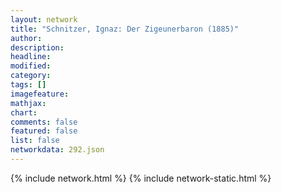 ```yaml
---
layout: network
title: "Schnitzer, Ignaz: Der Zigeunerbaron (1885)"
author:
description:
headline:
modified:
category:
tags: []
imagefeature: 
mathjax: 
chart: 
comments: false
featured: false
list: false
networkdata: 292.json
---
```

{% include network.html %}
{% include network-static.html %}

